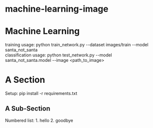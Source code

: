 # machine-learning-image

Machine Learning
================
training usage: python train_network.py --dataset images/train --model santa_not_santa  
classification usage: python test_network.py --model santa_not_santa.model --image <path_to_image>
<enter description here>

A Section
=========
Setup: pip install -r requirements.txt
<here is a section>


A Sub-Section
-------------

<here is a subsection>
Numbered list:
1. hello
2. goodbye

